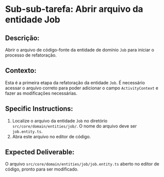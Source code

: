 # Sub-sub-tarefa: Abrir arquivo da entidade Job

## Descrição:

Abrir o arquivo de código-fonte da entidade de domínio `Job` para iniciar o processo de refatoração.

## Contexto:

Esta é a primeira etapa da refatoração da entidade `Job`. É necessário acessar o arquivo correto para poder adicionar o campo `ActivityContext` e fazer as modificações necessárias.

## Specific Instructions:

1.  Localize o arquivo da entidade `Job` no diretório `src/core/domain/entities/job/`. O nome do arquivo deve ser `job.entity.ts`.
2.  Abra este arquivo no editor de código.

## Expected Deliverable:

O arquivo `src/core/domain/entities/job/job.entity.ts` aberto no editor de código, pronto para ser modificado.